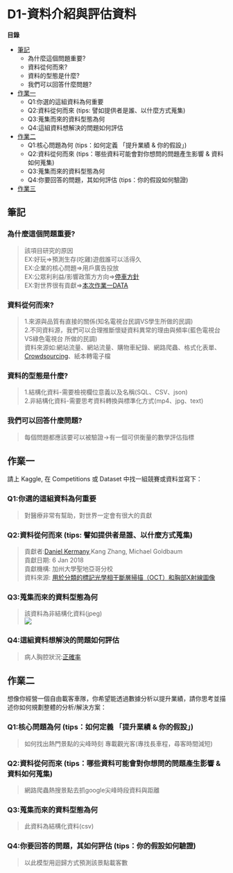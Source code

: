 # D1-資料介紹與評估資料
**目錄**
* [筆記](#筆記)
	* 為什麼這個問題重要?
	* 資料從何而來?
	* 資料的型態是什麼?
	* 我們可以回答什麼問題?
* [作業一](#作業一)
	* Q1:你選的這組資料為何重要
	* Q2:資料從何而來 (tips: 譬如提供者是誰、以什麼方式蒐集)
	* Q3:蒐集而來的資料型態為何
	* Q4:這組資料想解決的問題如何評估
* [作業二](#作業二)
	* Q1:核心問題為何 (tips：如何定義 「提升業績 & 你的假設」)
	* Q2:資料從何而來 (tips：哪些資料可能會對你想問的問題產生影響 & 資料如何蒐集)
	* Q3:蒐集而來的資料型態為何
	* Q4:你要回答的問題，其如何評估 (tips：你的假設如何驗證)
* [作業三](https://github.com/andrew623849/2nd-ML-100Days/blob/master/D1/Day_001_HW.ipynb)
## 筆記
### 為什麼這個問題重要?
>該項目研究的原因  
>EX:好玩=>預測生存(吃雞)遊戲誰可以活得久  
>EX:企業的核⼼問題=>用戶廣告投放  
>EX:公眾利利益/影響政策⽅方向=>[停車方針](https://www.kaggle.com/new-york-city/nyc-parking-tickets/home)  
>EX:對世界很有貢獻=>[本次作業一DATA](https://www.kaggle.com/paultimothymooney/chest-xray-pneumonia)  
### 資料從何而來?
>1.來源與品質有直接的關係(知名電視台民調VS學生所做的民調)  
>2.不同資料源，我們可以合理推斷懷疑資料異常的理由與頻率(藍色電視台VS綠色電視台 所做的民調)  
>資料來源如:網站流量、網站流量、購物車紀錄、網路爬蟲、格式化表單、[Crowdsourcing](https://en.wikipedia.org/wiki/Crowdsourcing)、紙本轉電子檔  
### 資料的型態是什麼?
>1.結構化資料-需要檢視欄位意義以及名稱(SQL、CSV、json)  
>2.非結構化資料-需要思考資料轉換與標準化方式(mp4、jpg、text)  
### 我們可以回答什麼問題?
>每個問題都應該要可以被驗證→有一個可供衡量的數學評估指標  
## 作業一  
請上 Kaggle, 在 Competitions 或 Dataset 中找一組競賽或資料並寫下：
### Q1:你選的這組資料為何重要
>對醫療非常有幫助，對世界一定會有很大的貢獻  
### Q2:資料從何而來 (tips: 譬如提供者是誰、以什麼方式蒐集)
>貢獻者:[Daniel Kermany](https://www.mendeley.com/profiles/daniel-kermany2/),Kang Zhang,  Michael Goldbaum  
>貢獻日期: 6 Jan 2018  
>貢獻機構: 加州大學聖地亞哥分校  
>資料來源: [用於分類的標記光學相干斷層掃描（OCT）和胸部X射線圖像](https://data.mendeley.com/datasets/rscbjbr9sj/2)  
### Q3:蒐集而來的資料型態為何
>該資料為非結構化資料(jpeg)  
>![](https://i.imgur.com/jZqpV51.png)  
### Q4:這組資料想解決的問題如何評估
>病人胸腔狀況:[正確率](https://blog.csdn.net/tanzuozhev/article/details/79109311)  
## 作業二  
想像你經營一個自由載客車隊，你希望能透過數據分析以提升業績，請你思考並描述你如何規劃整體的分析/解決方案：  
### Q1:核心問題為何 (tips：如何定義 「提升業績 & 你的假設」)
> 如何找出熱門景點的尖峰時刻
> 專載觀光客(專找長車程，尋客時間減短)
### Q2:資料從何而來 (tips：哪些資料可能會對你想問的問題產生影響 & 資料如何蒐集)
> 網路爬蟲熱搜景點去抓google尖峰時段資料與距離
### Q3:蒐集而來的資料型態為何
>此資料為結構化資料(csv)
### Q4:你要回答的問題，其如何評估 (tips：你的假設如何驗證)
>以此模型用迴歸方式預測該景點載客數
